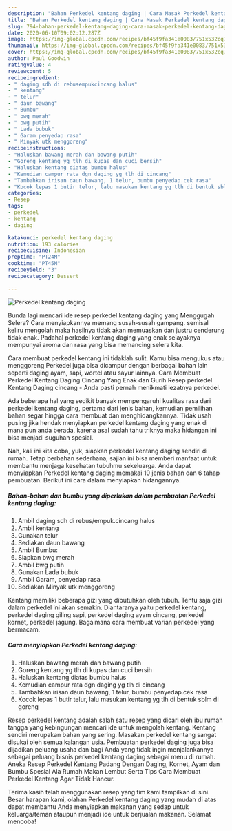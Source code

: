 ```yaml
---
description: "Bahan Perkedel kentang daging | Cara Masak Perkedel kentang daging Yang Sempurna"
title: "Bahan Perkedel kentang daging | Cara Masak Perkedel kentang daging Yang Sempurna"
slug: 794-bahan-perkedel-kentang-daging-cara-masak-perkedel-kentang-daging-yang-sempurna
date: 2020-06-10T09:02:12.287Z
image: https://img-global.cpcdn.com/recipes/bf45f9fa341e0083/751x532cq70/perkedel-kentang-daging-foto-resep-utama.jpg
thumbnail: https://img-global.cpcdn.com/recipes/bf45f9fa341e0083/751x532cq70/perkedel-kentang-daging-foto-resep-utama.jpg
cover: https://img-global.cpcdn.com/recipes/bf45f9fa341e0083/751x532cq70/perkedel-kentang-daging-foto-resep-utama.jpg
author: Paul Goodwin
ratingvalue: 4
reviewcount: 5
recipeingredient:
- " daging sdh di rebusempukcincang halus"
- " kentang"
- " telur"
- " daun bawang"
- " Bumbu"
- " bwg merah"
- " bwg putih"
- " Lada bubuk"
- " Garam penyedap rasa"
- " Minyak utk menggoreng"
recipeinstructions:
- "Haluskan bawang merah dan bawang putih"
- "Goreng kentang yg tlh di kupas dan cuci bersih"
- "Haluskan kentang diatas bumbu halus"
- "Kemudian campur rata dgn daging yg tlh di cincang"
- "Tambahkan irisan daun bawang, 1 telur, bumbu penyedap.cek rasa"
- "Kocok lepas 1 butir telur, lalu masukan kentang yg tlh di bentuk sblm di goreng"
categories:
- Resep
tags:
- perkedel
- kentang
- daging

katakunci: perkedel kentang daging 
nutrition: 193 calories
recipecuisine: Indonesian
preptime: "PT24M"
cooktime: "PT45M"
recipeyield: "3"
recipecategory: Dessert

---
```



![Perkedel kentang daging](https://img-global.cpcdn.com/recipes/bf45f9fa341e0083/751x532cq70/perkedel-kentang-daging-foto-resep-utama.jpg)

Bunda lagi mencari ide resep perkedel kentang daging yang Menggugah Selera? Cara menyiapkannya memang susah-susah gampang. semisal keliru mengolah maka hasilnya tidak akan memuaskan dan justru cenderung tidak enak. Padahal perkedel kentang daging yang enak selayaknya mempunyai aroma dan rasa yang bisa memancing selera kita.

Cara membuat perkedel kentang ini tidaklah sulit. Kamu bisa mengukus atau menggoreng Perkedel juga bisa dicampur dengan berbagai bahan lain seperti daging ayam, sapi, wortel atau sayur lainnya. Cara Membuat Perkedel Kentang Daging Cincang Yang Enak dan Gurih Resep perkedel Kentang Daging cincang - Anda pasti pernah menikmati lezatnya perkedel.

Ada beberapa hal yang sedikit banyak mempengaruhi kualitas rasa dari perkedel kentang daging, pertama dari jenis bahan, kemudian pemilihan bahan segar hingga cara membuat dan menghidangkannya. Tidak usah pusing jika hendak menyiapkan perkedel kentang daging yang enak di mana pun anda berada, karena asal sudah tahu triknya maka hidangan ini bisa menjadi suguhan spesial.


Nah, kali ini kita coba, yuk, siapkan perkedel kentang daging sendiri di rumah. Tetap berbahan sederhana, sajian ini bisa memberi manfaat untuk membantu menjaga kesehatan tubuhmu sekeluarga. Anda dapat menyiapkan Perkedel kentang daging memakai 10 jenis bahan dan 6 tahap pembuatan. Berikut ini cara dalam menyiapkan hidangannya.

<!--inarticleads1-->

##### Bahan-bahan dan bumbu yang diperlukan dalam pembuatan Perkedel kentang daging:

1. Ambil  daging sdh di rebus/empuk.cincang halus
1. Ambil  kentang
1. Gunakan  telur
1. Sediakan  daun bawang
1. Ambil  Bumbu:
1. Siapkan  bwg merah
1. Ambil  bwg putih
1. Gunakan  Lada bubuk
1. Ambil  Garam, penyedap rasa
1. Sediakan  Minyak utk menggoreng


Kentang memiliki beberapa gizi yang dibutuhkan oleh tubuh. Tentu saja gizi dalam perkedel ini akan semakin. Diantaranya yaitu perkedel kentang, perkedel daging giling sapi, perkedel daging ayam cincang, perkedel kornet, perkedel jagung. Bagaimana cara membuat varian perkedel yang bermacam. 

<!--inarticleads2-->

##### Cara menyiapkan Perkedel kentang daging:

1. Haluskan bawang merah dan bawang putih
1. Goreng kentang yg tlh di kupas dan cuci bersih
1. Haluskan kentang diatas bumbu halus
1. Kemudian campur rata dgn daging yg tlh di cincang
1. Tambahkan irisan daun bawang, 1 telur, bumbu penyedap.cek rasa
1. Kocok lepas 1 butir telur, lalu masukan kentang yg tlh di bentuk sblm di goreng


Resep perkedel kentang adalah salah satu resep yang dicari oleh ibu rumah tangga yang kebingungan mencari ide untuk mengolah kentang. Kentang sendiri merupakan bahan yang sering. Masakan perkedel kentang sangat disukai oleh semua kalangan usia. Pembuatan perkedel daging juga bisa dijadikan peluang usaha dan bagi Anda yang tidak ingin menjalankannya sebagai peluang bisnis perkedel kentang daging sebagai menu di rumah. Aneka Resep Perkedel Kentang Padang Dengan Daging, Kornet, Ayam dan Bumbu Spesial Ala Rumah Makan Lembut Serta Tips Cara Membuat Perkedel Kentang Agar Tidak Hancur. 

Terima kasih telah menggunakan resep yang tim kami tampilkan di sini. Besar harapan kami, olahan Perkedel kentang daging yang mudah di atas dapat membantu Anda menyiapkan makanan yang sedap untuk keluarga/teman ataupun menjadi ide untuk berjualan makanan. Selamat mencoba!
